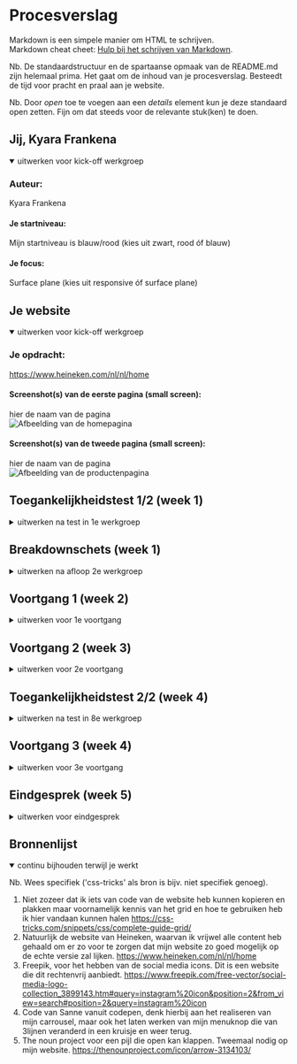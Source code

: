 # Procesverslag
Markdown is een simpele manier om HTML te schrijven.  
Markdown cheat cheet: [Hulp bij het schrijven van Markdown](https://github.com/adam-p/markdown-here/wiki/Markdown-Cheatsheet).

Nb. De standaardstructuur en de spartaanse opmaak van de README.md zijn helemaal prima. Het gaat om de inhoud van je procesverslag. Besteedt de tijd voor pracht en praal aan je website.

Nb. Door *open* toe te voegen aan een *details* element kun je deze standaard open zetten. Fijn om dat steeds voor de relevante stuk(ken) te doen.





## Jij, Kyara Frankena

<details open>
  <summary>uitwerken voor kick-off werkgroep</summary>

  ### Auteur:
  Kyara Frankena 

  #### Je startniveau:
  Mijn startniveau is blauw/rood (kies uit zwart, rood óf blauw)

  #### Je focus:
  Surface plane (kies uit responsive óf surface plane)
 
</details>





## Je website

<details open>
  <summary>uitwerken voor kick-off werkgroep</summary>

  ### Je opdracht:
  https://www.heineken.com/nl/nl/home

  #### Screenshot(s) van de eerste pagina (small screen): 
  hier de naam van de pagina  
  <img src="images/HomePagina.png" width="375px" alt="Afbeelding van de homepagina">

  #### Screenshot(s) van de tweede pagina (small screen):
  hier de naam van de pagina  
  <img src="images/ProductenPagina.png" width="375px" alt="Afbeelding van de productenpagina">
 
</details>



## Toegankelijkheidstest 1/2 (week 1)

<details>
  <summary>uitwerken na test in 1e werkgroep</summary>

  ### Bevindingen
  Testen heb ik uitgevoerd samen met Frank. 

  #### Screenreader
  Test met voice over:
  Als je tabt door de website leest hij alles voor. 
  De voice over werkt naar toebehoren.

  #### Muis en Toetsenbord 
  Test met de tab: 
    Je kan geheel doorheen tabben. 
    De tab gaat ook door in de socials en het logo.
    Alleen in de swipe content werkt hij minder goed.
    Talen pakt hij niet bij het tabben.

  #### Motoriek (shocks, elastiekjes)
  Testen met shocks:
    Je klikt al sneller op de afbeeldingen zonder dat je het wilt. 
    Je hebt vrijwel slechte controle op de website. 


  #### Visueel (brillen, contrast, kleurenblind, dark/light). 
  Testen met kleuren en blurren:
    Kleur is wel essentieel, vooral omdat je die kleuren bent gewend bij Heineken.
    Bij het blurren is de kleine tekst niet meer leesbaar, de grote koppen zijn nog te doen.

</details>



## Breakdownschets (week 1)

<details>
  <summary>uitwerken na afloop 2e werkgroep</summary>

  ### de hele pagina: 
  <img src="images/HeinekenUittekeningHomeMobile.jpg" width="375px" alt="Breakdown van homepagina">

  ### dynamisch deel (bijv menu): 
  <img src="images/HeinekenUittekeningProductenMobile.jpg" width="375px" alt="Breakdown van productenpagina">

  ### wellicht nog een dynamisch deel (bijv filter): 
  <img src="images/HeinekenCarrousel.jpg" width="375px" alt="Breakdown van de carrousel">

</details>





## Voortgang 1 (week 2)

<details>
  <summary>uitwerken voor 1e voortgang</summary>

  ### Stand van zaken
  Momenteel heb ik mij voornamelijk gefocusd op mijn html code en heb ik hiervoor een opzetje gemaakt. 
  Verder ben ik nog niet begonnen in mijn css. Na dit gesprek met de studentassistenten hoop ik te weten of ik 
  op de juiste weg bezig ben, waar ik nog wat aanpassingen nodig heb en of ik redelijk bij loop.

  Voor het binnen komen in het lokaal zouden wij met ons groepje bespreken waar wij allemaal zouden staan, 
  helaas ging dit anders dan gepland en is de helft niet komen opdagen tijdens dit moment. Jade en ik waren een half
  uurtje van tevoren wel aanwezig, alleen gaf zij aan nog niet veel werk te hebben (html) omdat zij daar niet uit kwam. 
  Het maken van afspraken/punten met mijn groepje is deze week dan ook anders gelopen dan verwacht, wat ik persoonlijk
  erg jammer vind...


  ### Agenda voor meeting
  samen met je groepje opstellen

  | student 1 (Kyara) | student 2 (Jade) | student 3 (Silke) | student 4 (Suneyska) |
  | ---               | ---              | ---               | ---                  |
  | Vragen of mijn    | Vragen over haar | Niet aanwezig     | Niet aanwezig
  code semantisch     | menu hoe dit te  | tijdens gesprek   | tijdens gesprek
  kloppend is.        | doen in html?
                      | Andere website?


  ### Verslag van meeting
Feedback vanuit de studentassistenten na het gesprek:
  - Html code is goed semantisch geschreven.
  - Kijk nog even naar de volgorde met h2,h3,h4 en je img. Dus eerst je tekstelementen en dan je img. 
  - Ga thuis veel stappen maken, veel gaan schrijven en dan in de les je vragen stellen.

</details>





## Voortgang 2 (week 3)

<details>
  <summary>uitwerken voor 2e voortgang</summary>

  ### Stand van zaken
  Helaas was er deze week een herhaling van afgelopen week, maar nu zo erg dat ik in mijn eentje ben over gebleven bij 
  het bespreken van mijn website in de klas. Als groepje spreken (althans dan zouden we doen) we een half uur voor het 
  check moment af in de medialounge om elkaars werk te zien, eventuele verbeterpunten door te geven en samen te kijken 
  waar iedereen momenteel staat. Heb bijna het idee dat ik in herhaling val, maar dat is dus NIET gebeurt. Wel heb ik er 
  zelf naar gekeken maar goed dat doe ik inmiddels al 2 weken.
  Vervolgens heb ik samen met Sanne, alle tijd gehad om te kijken naar mijn website. De vragen te stellen  die ik op 
  dat moment had (vooral over mijn eerste section die ik niet goed gepositioneerd kreeg) en ben ik een stuk wijzer
  geworden hoe ik het kon aanpakken voor de weken erna. 


  ### Agenda voor meeting
  samen met je groepje opstellen

  | student 1 (Kyara)   | student 2  (Jade)    | student 3  (Silke) | student 4 (Suneyska) |
  | ---                 | ---                  | ---                | ---              |
  | De vraag hoe ik     | Heeft zich vanwege   | Niet aanwezig      | Niet aanwezig
  de diverse elementen  | storing trein        | tijdens gesprek    | tijdens gesprek
  in mijn eerste        | samengevoegd met de  |
  section goed          | volgende groep.      |
  gepositioneerd        |           
  kan krijgen.          |

           


  ### Verslag van meeting

Feedback vanuit Sanne na het gesprek:
  - meer code gaan schrijven
  - 

</details>





## Toegankelijkheidstest 2/2 (week 4)

<details>
  <summary>uitwerken na test in 8e werkgroep</summary>

  ### Bevindingen
  Lijst met je bevindingen die in de test naar voren kwamen (geef ook aan wat er verbeterd is):

  #### Screenreader
  De screenreader heb ik getest op zowel linkjes als kopjes. 
  Die werken allemaal wel. Merk alleen dat als je kijkt naar sommige linkjes de teksten niet helemaal relevant zijn 
  als je de screenreader gebruikt. Dus daar kan ik wel iets in veranderen en zorgen dat dit dus wel direct duidelijk word. 


  #### Muis en Toetsenbord 
  Website is wel tabbaar, alleen 1 button moet ik nog aanpassen die werkt niet binnen mijn html/css.
  Bij blurred is de p tekst vrijwel niet meer leesbaar. De kleuren en afbeeldingen blijven nog wel herkenbaar.
  Bij het veranderen van de kleuren blijft alles wel leesbaar en begrijpelijk. Het enige wat je merkt is dat 
  de kleuren van het merk waardoor je direct weet wat het is niet meer te vinden is (zwart-wit, blauwtinten etc.). 
  Ondanks dat is de website nog prima in gebruik. 
  <img src="images/HeinekenTestZW.jpg" width="375px" alt="Screenshot test ZwartWit">
  <img src="images/HeinekenTestGeel.jpg" width="375px" alt="Screenshot test Geeltinten">
  <img src="images/HeinekenTestBlauw.jpg" width="375px" alt="Screenshot test Blauwtinten">

  #### Motoriek (shocks, elastiekjes)
  De website is goed toegangelijk met het hebben van parkinson. Om de muis te kunnen gebruiken is het wel wat moeilijker
  maar mijn testpersoon zelf heeft ook het idee dat als je parkinson hebt je meer je tab of pijltjes zal gebruiken  i.p.v.
  je muis. De buttons zijn groot genoeg om te kunnen klikken, kortom werkt prima.


  #### Visueel (brillen, contrast, kleurenblind, dark/light). 
  Geeltinten: Kleuren van mijn website worden anders, maar leesbaarheid&herkenbaarheid blijft.
  Periphereal field loss: Het is goed te zien, alleen zodra je langere teksten hebt word het moeilijker om te kunnen lezen.
  Combined loss: Het is goed te zien, alleen vanaf een afstandje begint het moeilijker te worden.
  Low contrast: Leesbaarheid van testen minder, kleuren veranderen hier en daar
  blur: Alles wordt wazig, logisch. Je ziet wel kleuren maar kan niet definieren wat er staat. Het word moeilijker om de 
  website te begrijpen.
  Hemifield loss: Goed zichtbaar, niet echt problemen bij het bekijken van mijn website.
  Central field loss: Ondanks de zwarte stip in het midden is de website nog duidelijk te lezen. Je kan naast de stip kijken en vinden wat je zoekt.
  

</details>





## Voortgang 3 (week 4)

<details>
  <summary>uitwerken voor 3e voortgang</summary>

  ### Stand van zaken
  hier dit ging goed & dit was lastig (neem ook screenshots op van delen van je website en code)
  Momenteel ben ik een paar dagen voor de uiteindelijke deadline beland.

  ### Agenda voor meeting
  samen met je groepje opstellen

  | student 1 (Kyara)  | student 2 (Jade)    | student 3 (Silke)  | student 4 (Suneyska) |
  | ---                | ---                 | ---                | ---                  |
  | button met img     | Items naast elkaar, | Niet aanwezig      | Niet aanwezig
  | clickable maken &  | footer voor elkaar  | tijdens gesprek    | tijdens gesprek
  | hoe p toevoegen in | krijgen.            |
  | grid?              |

  ### Verslag van meeting
  hier na afloop snel de uitkomsten van de meeting vastleggen

  - punt 1
  - punt 2
  - nog een punt
  - ...

</details>





## Eindgesprek (week 5)

<details>
  <summary>uitwerken voor eindgesprek</summary>

  ### Je uitkomst - karakteristiek screenshots:
  <img src="readme-images/dummy-plaatje.jpg" width="375px" alt="uitomst opdracht 1">


  ### Dit ging goed/Heb ik geleerd: 
  Korte omschrijving met plaatjes

  <img src="readme-images/dummy-plaatje.jpg" width="375px" alt="top">


  ### Dit was lastig/Is niet gelukt:
  Korte omschrijving met plaatjes

  <img src="readme-images/dummy-plaatje.jpg" width="375px" alt="bummer">
</details>





## Bronnenlijst

<details open>
  <summary>continu bijhouden terwijl je werkt</summary>

  Nb. Wees specifiek ('css-tricks' als bron is bijv. niet specifiek genoeg).

  1. Niet zozeer dat ik iets van code van de website heb kunnen kopieren en plakken maar voornamelijk kennis van 
     het grid en hoe te gebruiken heb ik hier vandaan kunnen halen 
     https://css-tricks.com/snippets/css/complete-guide-grid/
  2. Natuurlijk de website van Heineken, waarvan ik vrijwel alle content heb gehaald om er zo voor te zorgen dat 
     mijn website zo goed mogelijk op de echte versie zal lijken.
     https://www.heineken.com/nl/nl/home
  3. Freepik, voor het hebben van de social media icons. Dit is een website die dit rechtenvrij aanbiedt. 
     https://www.freepik.com/free-vector/social-media-logo-collection_3899143.htm#query=instagram%20icon&position=2&from_view=search#position=2&query=instagram%20icon
  4. Code van Sanne vanuit codepen, denk hierbij aan het realiseren van mijn carrousel, maar ook het laten werken van 
     mijn menuknop die van 3lijnen veranderd in een kruisje en weer terug. 
  5. The noun project voor een pijl die open kan klappen. Tweemaal nodig op mijn website. 
    https://thenounproject.com/icon/arrow-3134103/

</details>